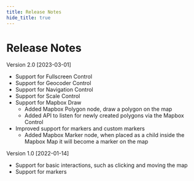 ```yaml
---
title: Release Notes
hide_title: true
---
```

# Release Notes

Version 2.0 [2023-03-01]
* Support for Fullscreen Control
* Support for Geocoder Control
* Support for Navigation Control
* Support for Scale Control
* Support for Mapbox Draw
  - Added Mapbox Polygon node, draw a polygon on the map
  - Added API to listen for newly created polygons via the Mapbox Control
* Improved support for markers and custom markers
  - Added Mapbox Marker node, when placed as a child inside the Mapbox Map it will become a marker on the map

Version 1.0 [2022-01-14]
* Support for basic interactions, such as clicking and moving the map
* Support for markers
